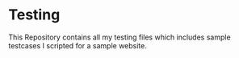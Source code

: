 # Testing
This Repository contains all my testing files which includes sample testcases I scripted for a sample website.
